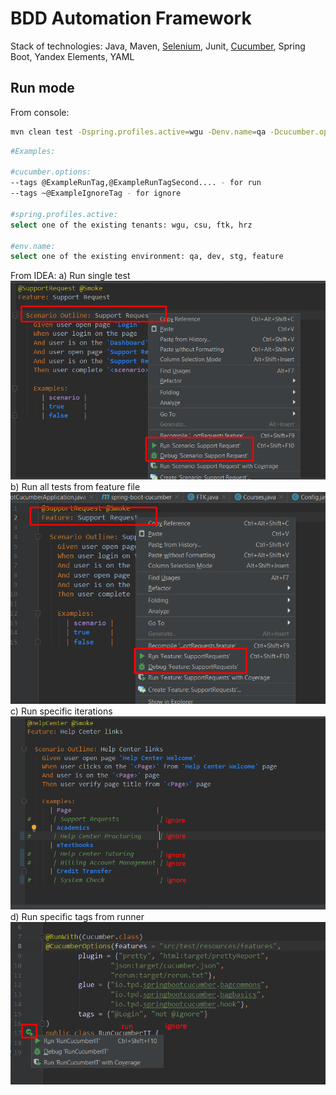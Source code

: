 # BDD Automation Framework

Stack of technologies: Java, Maven, [Selenium](https://selenium.dev/documentation/en/), 
Junit, [Cucumber](https://cucumber.io/docs/guides/), Spring Boot, Yandex Elements, YAML

## Run mode

From console:
```bash
mvn clean test -Dspring.profiles.active=wgu -Denv.name=qa -Dcucumber.options="--tags @Admin,@Login,@SupportRequest,@Smoke --tags ~@HelpCenter"
```
```bash
#Examples:

#cucumber.options:
--tags @ExampleRunTag,@ExampleRunTagSecond.... - for run
--tags ~@ExampleIgnoreTag - for ignore

#spring.profiles.active:
select one of the existing tenants: wgu, csu, ftk, hrz

#env.name:
select one of the existing environment: qa, dev, stg, feature 
```

From IDEA: 
    a) Run single test 
     ![Screenshot](images/singleTest.png)
    b) Run all tests from feature file
     ![Screenshot](images/allTests.png)
    c) Run specific iterations
     ![Screenshot](images/specificIteration.png)
    d) Run specific tags from runner
     ![Screenshot](images/FromRunner.png)
    
